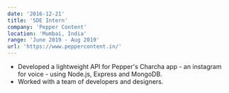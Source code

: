 ```yaml
---
date: '2016-12-21'
title: 'SDE Intern'
company: 'Pepper Content'
location: 'Mumbai, India'
range: 'June 2019 - Aug 2019'
url: 'https://www.peppercontent.in/'
---
```


- Developed a lightweight API for Pepper's Charcha app - an instagram for voice - using Node.js, Express and MongoDB.
- Worked with a team of developers and designers.
